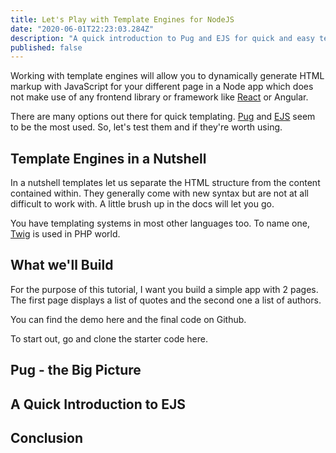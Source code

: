 ```yaml
---
title: Let's Play with Template Engines for NodeJS
date: "2020-06-01T22:23:03.284Z"
description: "A quick introduction to Pug and EJS for quick and easy templating in a NodeJS project"
published: false
---
```

Working with template engines will allow you to dynamically generate HTML markup with JavaScript for your different page in a Node app which does not make use of any frontend library or framework like [React](/vanillajs-react/) or Angular.

There are many options out there for quick templating. [Pug](https://pugjs.org/api/getting-started.html) and [EJS](https://ejs.co/) seem to be the most used. So, let's test them and if they're worth using. 

## Template Engines in a Nutshell

In a nutshell templates let us separate the HTML structure from the content contained within. They generally come with new syntax but are not at all difficult to work with. A little brush up in the docs will let you go.

You have templating systems in most other languages too. To name one, [Twig](https://twig.symfony.com/) is used in PHP world. 

## What we'll Build

For the purpose of this tutorial, I want you build a simple app with 2 pages. The first page displays a list of quotes and the second one a list of authors.

You can find the demo here and the final code on Github.

To start out, go and clone the starter code here.

## Pug - the Big Picture

## A Quick Introduction to EJS

## Conclusion